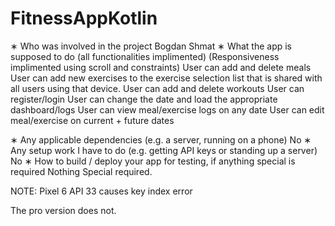 # FitnessAppKotlin


∗ Who was involved in the project
Bogdan Shmat
∗ What the app is supposed to do (all functionalities implimented) (Responsiveness implimented using scroll and constraints)
User can add and delete meals 
User can add new exercises to the exercise selection list that is shared with all users using that device. 
User can add and delete workouts
User can register/login
User can change the date and load the appropriate dashboard/logs
User can view meal/exercise logs on any date
User can edit meal/exercise on current + future dates

∗ Any applicable dependencies (e.g. a server, running on a phone)
No
∗ Any setup work I have to do (e.g. getting API keys or standing up a server)
No
∗ How to build / deploy your app for testing, if anything special is required
Nothing Special required.



NOTE:
Pixel 6 API 33 causes key index error 

The pro version does not.
